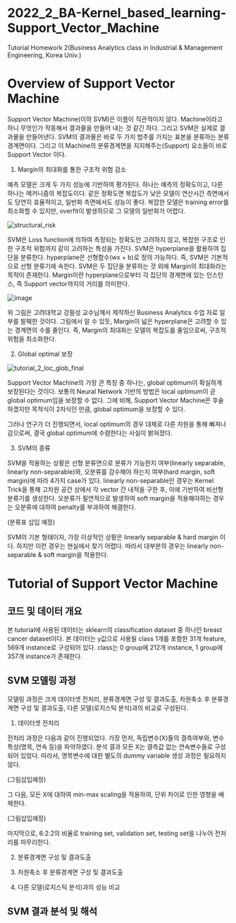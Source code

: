 # 2022_2_BA-Kernel_based_learning-Support_Vector_Machine
Tutorial Homework 2(Business Analytics class in Industrial &amp; Management Engineering, Korea Univ.)


# Overview of Support Vector Machine
Support Vector Machine(이하 SVM)은 이름이 직관적이지 않다. Machine이라고 하니 무엇인가 작동해서 결과물을 만들어 내는 것 같긴 하다. 그리고 SVM은 실제로 결과물을 만들어낸다. SVM의 결과물은 바로 두 가지 범주를 가지는 표본을 분류하는 분류경계면이다. 그리고 이 Machine의 분류경계면을 지지해주는(Support) 요소들이 바로 Support Vector 이다.

1. Margin의 최대화를 통한 구조적 위험 감소

예측 모델은 크게 두 가지 성능에 기반하여 평가된다. 하나는 예측의 정확도이고, 다른 하나는 메커니즘의 복잡도이다. 같은 정확도면 복잡도가 낮은 모델이 연산시간 측면에서도 당연히 효율적이고, 일반화 측면에서도 성능이 좋다. 복잡한 모델은 training error를 최소화할 수 있지만, overfit이 발생하므로 그 모델의 일반화가 어렵다. 

![structural_risk](https://user-images.githubusercontent.com/106015570/198205512-0146f627-3790-4e66-8fa5-1a1ead44554e.png)

SVM은 Loss function에 의하여 측정되는 정확도만 고려하지 않고, 복잡한 구조로 인한 구조적 위험까지 같이 고려하는 특성을 가진다. SVM은 hyperplane을 활용하여 집단을 분류한다. hyperplane은 선형함수(wx + b)로 정의 가능하다. 즉, SVM은 기본적으로 선형 분류기에 속한다. SVM은 두 집단을 분류하는 것 외에 Margin의 최대화라는 목적이 존재한다. Margin이란 hyperplane으로부터 각 집단의 경계면에 있는 인스턴스, 즉 Support vector까지의 거리를 의미한다. 

![image](https://user-images.githubusercontent.com/106015570/199633310-d358d30f-78f5-4921-ab48-1eee2fe3aa77.png)

위 그림은 고려대학교 강필성 교수님께서 제작하신 Business Analytics 수업 자료 일부를 발췌한 것이다. 그림에서 알 수 있듯, Margin이 넓은 hyperplane은 고려할 수 있는 경계면의 수를 줄인다. 즉, Margin의 최대화는 모델의 복잡도를 줄임으로써, 구조적 위험을 최소화한다. 

2. Global optimal 보장

![tutorial_2_loc_glob_final](https://user-images.githubusercontent.com/106015570/198035012-b53e1d10-0864-4975-a2f6-327b003c2be6.png)

Support Vector Machine의 가장 큰 특징 중 하나는, global optimum이 확실하게 보장된다는 것이다. 보통의 Neural Network 기반의 방법은 local optimum이 곧 global optimum임을 보장할 수 없다. 그에 비해, Support Vector Machine은 후술하겠지만 목적식이 2차식인 만큼, global optimum을 보장할 수 있다.


그러나 연구가 더 진행되면서, local optimum의 경우 대체로 다른 차원을 통해 빠져나감으로써, 결국 global optimum에 수렴한다는 사실이 밝혀졌다. 

3. SVM의 종류

SVM을 적용하는 상황은 선형 분류면으로 분류가 가능한지 여부(linearly separable, linearly non-separable)와, 오분류를 감수해야 하는지 여부(hard margin, soft margin)에 따라 4가지 case가 있다. linearly non-separable인 경우는 Kernel Trick을 통해 고차원 공간 상에서 각 vector 간 내적을 구한 후, 이에 기반하여 비선형 분류기를 생성한다. 오분류가 필연적으로 발생하여 soft margin을 적용해야하는 경우는 오분류에 대하여 penalty를 부과하여 해결한다.

(분류표 삽입 예정)

SVM의 기본 형태이자, 가장 이상적인 상황은 linearly separable & hard margin 이다. 하지만 이런 경우는 현실에서 찾기 어렵다. 따라서 대부분의 경우는 linearly non-separable & soft margin을 적용한다.



# Tutorial of Support Vector Machine

## 코드 및 데이터 개요
본 tutorial에 사용된 데이터는 sklearn의 classification dataset 중 하나인 breast cancer dataset이다. 본 데이터는 y값으로 사용될 class 1개를 포함한 31개 feature, 569개 instance로 구성되어 있다. class는 0 group에 212개 instance, 1 group에 357개 instance가 존재한다.


## SVM 모델링 과정
모델링 과정은 크게 데이터셋 전처리, 분류경계면 구성 및 결과도출, 차원축소 후 분류경계면 구성 및 결과도출, 다른 모델(로지스틱 분석)과의 비교로 구성된다.

1. 데이터셋 전처리

전처리 과정은 다음과 같이 진행되었다. 가장 먼저, 독립변수(X)들의 결측여부와, 변수특성(명목, 연속 등)을 파악하였다. 분석 결과 모든 X는 결측값 없는 연속변수들로 구성되어 있었다. 따라서, 명목변수에 대한 별도의 dummy variable 생성 과정은 필요하지 않다.

(그림삽입예정)

그 다음, 모든 X에 대하여 min-max scaling을 적용하여, 단위 차이로 인한 영향을 배제한다.

(그림삽입예정)

마지막으로, 6:2:2의 비율로 training set, validation set, testing set을 나누어 전처리를 마무리한다.


2. 분류경계면 구성 및 결과도출


3. 차원축소 후 분류경계면 구성 및 결과도출

4. 다른 모델(로지스틱 분석)과의 성능 비교


## SVM 결과 분석 및 해석
